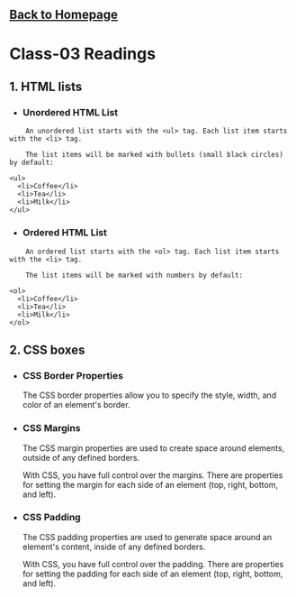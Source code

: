 ## [Back to Homepage](https://pengchen11.github.io/reading-notes/readme.md)

# Class-03 Readings
## 1. HTML lists
- ### Unordered HTML List
```
    An unordered list starts with the <ul> tag. Each list item starts with the <li> tag.

    The list items will be marked with bullets (small black circles) by default:

<ul>
  <li>Coffee</li>
  <li>Tea</li>
  <li>Milk</li>
</ul>

```
- ### Ordered HTML List
```
    An ordered list starts with the <ol> tag. Each list item starts with the <li> tag.

    The list items will be marked with numbers by default:
    
<ol>
  <li>Coffee</li>
  <li>Tea</li>
  <li>Milk</li>
</ol>

```

## 2. CSS boxes
- ### CSS Border Properties
  The CSS border properties allow you to specify the style, width, and color of an element's border.

- ### CSS Margins
  
    The CSS margin properties are used to create space around elements, outside of any defined borders.

    With CSS, you have full control over the margins. There are properties for setting the margin for each side of an element (top, right, bottom, and left).

- ### CSS Padding
    The CSS padding properties are used to generate space around an element's content, inside of any defined borders.

    With CSS, you have full control over the padding. There are properties for setting the padding for each side of an element (top, right, bottom, and left).


